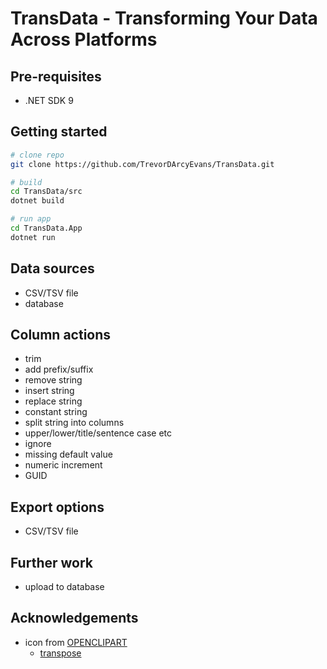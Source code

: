 # TransData - Transforming Your Data Across Platforms


## Pre-requisites
*   .NET SDK 9


## Getting started
```bash
# clone repo
git clone https://github.com/TrevorDArcyEvans/TransData.git

# build
cd TransData/src
dotnet build

# run app
cd TransData.App
dotnet run
```

## Data sources
* CSV/TSV file
* database


## Column actions
* trim
* add prefix/suffix
* remove string
* insert string
* replace string
* constant string
* split string into columns
* upper/lower/title/sentence case etc
* ignore
* missing default value
* numeric increment
* GUID


## Export options
* CSV/TSV file


## Further work
* upload to database


## Acknowledgements
* icon from [OPENCLIPART](https://openclipart.org/)
  * [transpose](https://openclipart.org/detail/305559/transpose-pivottable-rotate-statistics)

